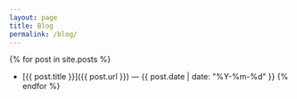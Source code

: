```yaml
---
layout: page
title: Blog
permalink: /blog/
---
```


{% for post in site.posts %}
- [{{ post.title }}]({{ post.url }}) — {{ post.date | date: "%Y-%m-%d" }}
{% endfor %}
